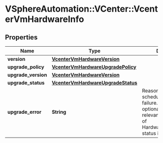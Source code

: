 # VSphereAutomation::VCenter::VcenterVmHardwareInfo

## Properties
Name | Type | Description | Notes
------------ | ------------- | ------------- | -------------
**version** | [**VcenterVmHardwareVersion**](VcenterVmHardwareVersion.md) |  | 
**upgrade_policy** | [**VcenterVmHardwareUpgradePolicy**](VcenterVmHardwareUpgradePolicy.md) |  | 
**upgrade_version** | [**VcenterVmHardwareVersion**](VcenterVmHardwareVersion.md) |  | [optional] 
**upgrade_status** | [**VcenterVmHardwareUpgradeStatus**](VcenterVmHardwareUpgradeStatus.md) |  | 
**upgrade_error** | **String** | Reason for the scheduled upgrade failure. This field is optional and it is only relevant when the value of Hardware.Info.upgrade-status is FAILED. | [optional] 


